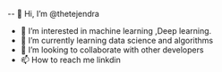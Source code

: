 -- 👋 Hi, I’m @thetejendra 
- 👀 I’m interested in machine learning ,Deep learning.
- 🌱 I’m currently learning data science and algorithms
- 💞️ I’m looking to collaborate with other developers
- 📫 How to reach me linkdin
